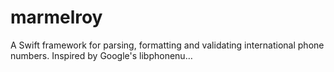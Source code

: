 # marmelroy
A Swift framework for parsing, formatting and validating international phone numbers. Inspired by Google's libphonenu…
